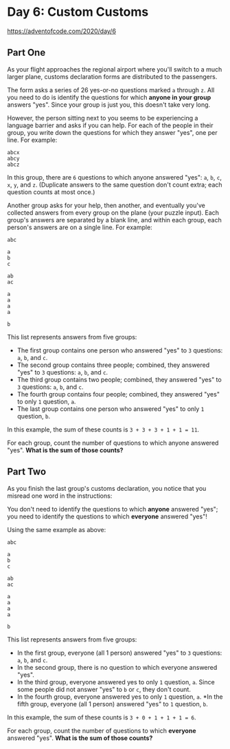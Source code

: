 # Day 6: Custom Customs

https://adventofcode.com/2020/day/6

## Part One

As your flight approaches the regional airport where you'll switch to a much larger plane, customs declaration forms are distributed to the passengers.

The form asks a series of 26 yes-or-no questions marked `a` through `z`. All you need to do is identify the questions for which **anyone in your group** answers "yes". Since your group is just you, this doesn't take very long.

However, the person sitting next to you seems to be experiencing a language barrier and asks if you can help. For each of the people in their group, you write down the questions for which they answer "yes", one per line. For example:

    abcx
    abcy
    abcz

In this group, there are `6` questions to which anyone answered "yes": `a`, `b`, `c`, `x`, `y`, and `z`. (Duplicate answers to the same question don't count extra; each question counts at most once.)

Another group asks for your help, then another, and eventually you've collected answers from every group on the plane (your puzzle input). Each group's answers are separated by a blank line, and within each group, each person's answers are on a single line. For example:

    abc

    a
    b
    c

    ab
    ac

    a
    a
    a
    a

    b

This list represents answers from five groups:

* The first group contains one person who answered "yes" to `3` questions: `a`, `b`, and `c`.
* The second group contains three people; combined, they answered "yes" to `3` questions: `a`, `b`, and `c`.
* The third group contains two people; combined, they answered "yes" to `3` questions: `a`, `b`, and `c`.
* The fourth group contains four people; combined, they answered "yes" to only `1` question, `a`.
* The last group contains one person who answered "yes" to only `1` question, `b`.

In this example, the sum of these counts is `3 + 3 + 3 + 1 + 1 = 11`.

For each group, count the number of questions to which anyone answered "yes". **What is the sum of those counts?**

## Part Two

As you finish the last group's customs declaration, you notice that you misread one word in the instructions:

You don't need to identify the questions to which **anyone** answered "yes"; you need to identify the questions to which **everyone** answered "yes"!

Using the same example as above:

    abc

    a
    b
    c

    ab
    ac

    a
    a
    a
    a

    b

This list represents answers from five groups:

* In the first group, everyone (all 1 person) answered "yes" to `3` questions: `a`, `b`, and `c`.
* In the second group, there is no question to which everyone answered "yes".
* In the third group, everyone answered yes to only `1` question, `a`. Since some people did not answer "yes" to `b` or `c`, they don't count.
* In the fourth group, everyone answered yes to only `1` question, `a`.
*In the fifth group, everyone (all 1 person) answered "yes" to `1` question, `b`.

In this example, the sum of these counts is `3 + 0 + 1 + 1 + 1 = 6`.

For each group, count the number of questions to which **everyone** answered "yes". **What is the sum of those counts?**

